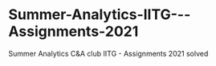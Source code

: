 # Summer-Analytics-IITG---Assignments-2021
Summer Analytics C&amp;A club IITG - Assignments 2021 solved
